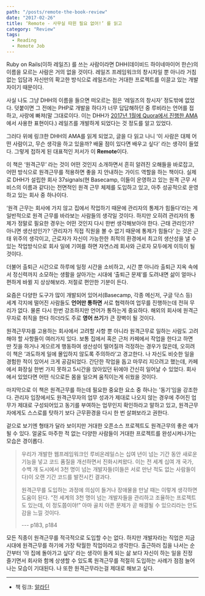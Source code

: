 ```yaml
---
path: "/posts/remote-the-book-review"
date: "2017-02-26"
title: ‘Remote - 사무실 따윈 필요 없어!’ 를 읽고
category: "Review"
tags:
  - Reading
  - Remote Job
---
```


Ruby on Rails(이하 레일즈) 를 쓰는 사람이라면 DHH(데이비드 하이네마이어 한슨)의 이름을 모르는 사람은 거의 없을 것이다. 레일즈 프레임워크의 창시자일 뿐 아니라 거침 없는 입담과 자신만의 확고한 방식으로 레일즈라는 거대한 프로젝트를 이끌고 있는 개발자이기 때문이다.

사실 나도 그냥 DHH의 이름을 들으면 떠오르는 점은 ‘레일즈의 창시자’ 정도밖에 없었다. 덧붙이면 그 전에는 PHP로 개발을 하다가 너무 답답해하던 중 루비라는 언어를 접하고, 사랑에 빠져(말 그대로이다. 이는 DHH가 [2017년 1월에 Quora에서 진행한 AMA](https://harfangk.github.io/2017/01/27/quora-qna-session-with-david-heinemeier-hansson-jan-25-2017-ko.html)에서 사용한 표현이다.) 레일즈를 개발하게 되었다는 것 정도를 알고 있었다.

그러다 위에 링크한 DHH의 AMA를 읽게 되었고, 글을 다 읽고 나니 ‘이 사람은 대체 어떤 사람이고, 무슨 생각을 하고 있을까? 배울 점이 있다면 배우고 싶다’ 라는 생각이 들었다. 그렇게 접하게 된 대표적인 저서가 이 **Remote**이다.

이 책은 ‘원격근무’ 라는 것이 어떤 것인지 소개하면서 흔히 알려진 오해들을 바로잡고, 어떤 방식으로 원격근무를 적용하면 좋을 지 안내하는 가이드 역할을 하는 책이다. 실제로 DHH가 설립한 회사 37signals(현 Basecamp, 이들이 운영하고 있는 원격 근무 서비스의 이름과 같다)는 전면적인 원격 근무 체제를 도입하고 있고, 아주 성공적으로 운영하고 있는 회사 중 하나이다.

‘원격 근무는 회사에 가지 않고 집에서 작업하기 때문에 관리자의 통제가 힘들다’라는 게 일반적으로 원격 근무를 바라보는 사람들의 생각일 것이다. 하지만 오히려 관리자의 통제가 정말로 필요한 경우는 어떤 것인지 다시 한번 생각해보아야 한다. 근태 관리인가? 아니면 생산성인가? ‘관리자가 직접 직원을 볼 수 없기 때문에 통제가 힘들다’ 는 것은 근태 위주의 생각이고, 근로자가 자신이 가능한한 최적의 환경에서 최고의 생산성을 낼 수 있는 작업방식으로 회사 일에 기여를 하면 자연스레 회사와 근로자 모두에게 이득이 될 것이다.

더불어 출퇴근 시간으로 하루에 일정 시간을 소비하고, 시간 뿐 아니라 출퇴근 지옥 속에서 정신력까지 소모하는 생활을 살아가는 시대에 ‘출퇴근 문제’를 도려내면 삶이 얼마나 편하게 바뀔 지 상상해보라. 저절로 편안한 기분이 든다.

요즘은 다양한 도구가 많이 개발되어 있어서(Basecamp, 각종 메신저, 구글 닥스 등) 세계 각지에 떨어진 사람들도 **언어만 통하면** 서로 협력하여 업무를 진행하는데 전혀 무리가 없다. 물론 다시 한번 강조하지만 언어가 통하는게 중요하다. 해외의 회사에 원격근무자로 취직을 한다 하더라도 주로 **영어 쓰기**가 큰 장벽이 될 것이다.

원격근무자를 고용하는 회사에서 고려할 사항 뿐 아니라 원격근무로 일하는 사람도 고려해야 할 사항들이 여러가지 있다. 보통 집에서 혹은 근처 카페에서 작업을 한다고 하면 딴 짓을 하거나 게으르게 행동하여 생산성이 떨어질까 걱정하는 경우가 많은데, 오히려 이 책은 ‘과도하게 일에 몰입하지 않도록 주의하라’고 경고한다. 나 자신도 비슷한 일을 경험한 적이 있어서 크게 공감되었다. 간단한 작업을 돕고 마무리 지으려고 했는데, 카페에서 화장실 한번 가지 못하고 5시간을 앉아있던 뒤에야 간신히 일어날 수 있었다. 회사에서 있었다면 어떤 식으로든 몸을 일으켜 움직이는게 쉬웠을 것이다.

마지막으로 이 책은 원격근무를 하는데 필요한 중요한 요소 중 하나는 '동기’임을 강조한다. 관리자 입장에서도 원격근무자의 업무 성과가 제대로 나오지 않는 경우에 주어진 업무가 제대로 구성되어있고 동기를 부여하는 업무인지 확인하라고 말하고 있고, 원격근무자에게도 스스로를 탓하기 보다 근무환경을 다시 한 번 살펴보라고 권한다.

겉으로 보기엔 형태가 달라 보이지만 거대한 오픈소스 프로젝트도 원격근무의 좋은 예가 될 수 있다. 얼굴도 마주한 적 없는 다양한 사람들이 거대한 프로젝트를 완성시켜나가는 모습은 경이롭다.


> 우리가 개발한 웹프레임워크인 루비온레일스는 십여 년이 넘는 기간 동안 새로운 기능을 넣고 코드 품질을 개선하면서 진화시켜왔다. 이는 전 세계 십여 개 국가, 수백 개 도시에서 3천 명이 넘는 개발자들(이들은 서로 만난 적도 없는 사람들이다)이 오랜 기간 코드를 발전시킨 결과다.
> 
> 원격근무를 도입하는 과정에 의심이 들거나 장애물을 만날 때는 이렇게 생각하면 도움이 된다. “전 세계의 3천 명이 넘는 개발자들을 관리하고 조율하는 프로젝트도 있는데, 이 정도쯤이야!” 아마 골치 아픈 문제가 곧 해결될 수 있으리라는 안도감을 느낄 것이다.
> 
> --- p183, p184

모든 직종이 원격근무를 적극적으로 도입할 수는 없다. 하지만 개발자라는 직업은 지금 시대에 원격근무를 하기에 가장 탁월한 직업이라고 생각한다. 출근하러 집을 나서는 순간부터 '아 집에 돌아가고 싶다’ 라는 생각이 들게 되는 삶 보다 자신이 하는 일을 진정 즐기면서 회사와 함께 상생할 수 있도록 원격근무를 적절히 도입하는 사례가 점점 늘어나는 모습이 기대된다. 나 또한 원격근무라는걸 제대로 해보고 싶다.

---

- 책 링크: [알라딘](http://www.aladin.co.kr/shop/wproduct.aspx?ItemId=50265443)
